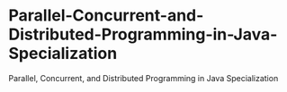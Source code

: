 # Parallel-Concurrent-and-Distributed-Programming-in-Java-Specialization
Parallel, Concurrent, and Distributed Programming in Java Specialization
